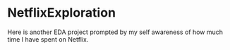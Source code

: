 # NetflixExploration
Here is another EDA project prompted by my self awareness of how much time I have spent on Netflix. 
